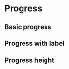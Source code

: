 # Progress

## Basic progress

<code-preview>
  <template>
    <div class="flex w-full h-4 my-3 overflow-hidden text-xs text-center text-white bg-gray-200 rounded">
      <div class="bg-blue-500" role="progressbar" aria-valuenow="0" aria-valuemin="0" aria-valuemax="100"></div>
    </div>
    <div class="flex w-full h-4 my-3 overflow-hidden text-xs text-center text-white bg-gray-200 rounded">
      <div class="bg-blue-500" role="progressbar" style="width: 25%" aria-valuenow="25" aria-valuemin="0" aria-valuemax="100"></div>
    </div>
    <div class="flex w-full h-4 my-3 overflow-hidden text-xs text-center text-white bg-gray-200 rounded">
      <div class="bg-blue-500" role="progressbar" style="width: 50%" aria-valuenow="50" aria-valuemin="0" aria-valuemax="100"></div>
    </div>
    <div class="flex w-full h-4 my-3 overflow-hidden text-xs text-center text-white bg-gray-200 rounded">
      <div class="bg-blue-500" role="progressbar" style="width: 75%" aria-valuenow="75" aria-valuemin="0" aria-valuemax="100"></div>
    </div>
    <div class="flex w-full h-4 my-3 overflow-hidden text-xs text-center text-white bg-gray-200 rounded">
      <div class="bg-blue-500" role="progressbar" style="width: 100%" aria-valuenow="100" aria-valuemin="0" aria-valuemax="100"></div>
    </div>
  </template>
</code-preview>

## Progress with label

<code-preview>
  <template>
    <div class="flex w-full h-4 my-3 overflow-hidden text-xs text-center text-white bg-gray-200 rounded">
      <div class="bg-blue-500" role="progressbar" style="width: 50%" aria-valuenow="50" aria-valuemin="0" aria-valuemax="100">50%</div>
    </div>
  </template>
</code-preview>

## Progress height

<code-preview>
  <template>
    <div class="flex w-full h-1 my-3 overflow-hidden text-xs text-center text-white bg-gray-200 rounded">
      <div class="bg-blue-500" role="progressbar" style="width: 50%" aria-valuenow="50" aria-valuemin="0" aria-valuemax="100"></div>
    </div>
    <div class="flex w-full h-2 my-3 overflow-hidden text-xs text-center text-white bg-gray-200 rounded">
      <div class="bg-blue-500" role="progressbar" style="width: 50%" aria-valuenow="50" aria-valuemin="0" aria-valuemax="100"></div>
    </div>
    <div class="flex w-full h-2 my-3 overflow-hidden text-xs text-center text-white bg-gray-200 rounded">
      <div class="bg-blue-500" role="progressbar" style="width: 50%" aria-valuenow="50" aria-valuemin="0" aria-valuemax="100"></div>
    </div>
    <div class="flex w-full h-4 my-3 overflow-hidden text-xs text-center text-white bg-gray-200 rounded">
      <div class="bg-blue-500" role="progressbar" style="width: 50%" aria-valuenow="50" aria-valuemin="0" aria-valuemax="100"></div>
    </div>
  </template>
</code-preview>
